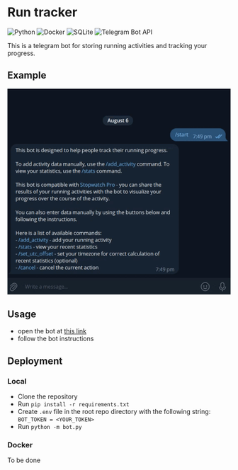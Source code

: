 # Run tracker

![Python](https://img.shields.io/badge/python-3670A0?style=for-the-badge&logo=python&logoColor=ffdd54)
![Docker](https://img.shields.io/badge/docker-%230db7ed.svg?style=for-the-badge&logo=docker&logoColor=white)
![SQLite](https://img.shields.io/badge/sqlite-%2307405e.svg?style=for-the-badge&logo=sqlite&logoColor=white)
![Telegram Bot API](https://img.shields.io/badge/Telegram_Bot_API-2CA5E0?style=for-the-badge&logo=telegram&logoColor=white)

This is a telegram bot for storing running activities and tracking your progress.

## Example
![](example.gif)

## Usage

- open the bot at [this link](https://t.me/bot_untaken_bot)
- follow the bot instructions

## Deployment

### Local

- Clone the repository
- Run `pip install -r requirements.txt`
- Create `.env` file in the root repo directory with the following string:
  `BOT_TOKEN = <YOUR_TOKEN>`
- Run `python -m bot.py`

### Docker

To be done
